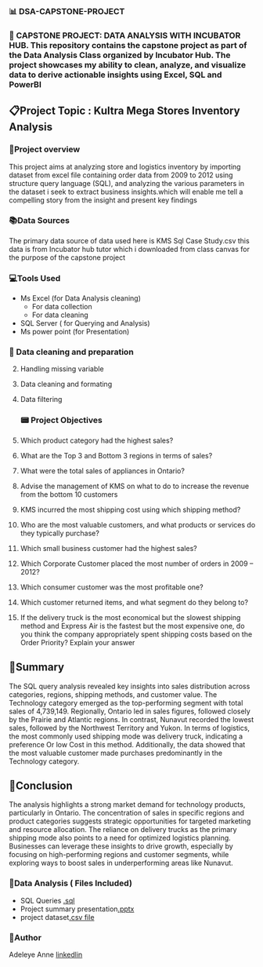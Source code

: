  ### 📊  DSA-CAPSTONE-PROJECT
   
### 📂 CAPSTONE PROJECT: DATA ANALYSIS WITH INCUBATOR HUB. This repository contains the capstone project as part of the Data Analysis Class organized by Incubator Hub. The project showcases my ability to clean, analyze, and visualize data to derive actionable insights using Excel, SQL and PowerBI

## 📋Project Topic :  Kultra Mega Stores Inventory Analysis

### 📔Project overview
This project aims at analyzing store and logistics inventory by importing dataset from excel file containing order data from 2009 to 2012 using structure query language (SQL), and analyzing the various parameters in the dataset i seek to extract business insights.which will enable me  tell a compelling story from the insight and present key findings 

### 📚Data Sources
The primary data source of data used here is KMS Sql Case Study.csv this data is from Incubator hub tutor which i downloaded from class canvas for the purpose of the capstone project

### 💻Tools Used
- Ms Excel (for Data Analysis cleaning)
    - For data collection
    - For data cleaning
- SQL Server ( for Querying and Analysis)
- Ms power point (for Presentation)

### 📌 Data cleaning and preparation
2. Handling missing variable
3. Data cleaning and formating
4. Data filtering

   ### 📟 Project Objectives
1. Which product category had the highest sales? 
2. What are the Top 3 and Bottom 3 regions in terms of sales? 
3. What were the total sales of appliances in Ontario? 
4. Advise the management of KMS on what to do to increase the revenue from the bottom 
10 customers 
5. KMS incurred the most shipping cost using which shipping method?
6. Who are the most valuable customers, and what products or services do they typically 
purchase? 
7. Which small business customer had the highest sales? 
8. Which Corporate Customer placed the most number of orders in 2009 – 2012? 
9. Which consumer customer was the most profitable one? 
10. Which customer returned items, and what segment do they belong to? 
11. If the delivery truck is the most economical but the slowest shipping method and 
Express Air is the fastest but the most expensive one, do you think the company 
appropriately spent shipping costs based on the Order Priority? Explain your answer

## 📘Summary
The SQL query analysis revealed key insights into sales distribution across categories, regions, shipping methods, and customer value. 
The Technology category emerged as the top-performing segment with total sales of 4,739,149. 
Regionally, Ontario led in sales figures, followed closely by the Prairie and Atlantic regions. 
In contrast, Nunavut recorded the lowest sales, followed by the Northwest Territory and Yukon.
In terms of logistics, the most commonly used shipping mode was delivery truck, 
indicating a preference Or low Cost in this method. 
Additionally, the data showed that the most valuable customer made purchases predominantly in the Technology category.

## 📌Conclusion
The analysis highlights a strong market demand for technology products, particularly in Ontario. The concentration of sales in specific regions and product categories suggests strategic 
opportunities for targeted marketing and resource allocation. The reliance on delivery trucks as the primary shipping mode also points to a need for optimized logistics planning. Businesses can leverage these insights to drive growth, especially by focusing on high-performing regions and customer segments, while exploring ways to boost sales in underperforming areas like Nunavut.



### 📂Data Analysis ( Files Included)
  - SQL Queries [.sql](https://drive.google.com/file/d/1AxMB6xh8FpDKgQJlYTrk-OHibF18Yz7J/view?usp=drive_link)
  -  Project summary presentation[.pptx](https://us.docworkspace.com/d/sIHadivU-0eiTwwY)
  -  project dataset[.csv file](https://us.docworkspace.com/d/sIGadivU-io7rwgY)
    
### 👩Author
  Adeleye Anne
   [linkedlin](https://www.linkedin.com/in/adeleyeanne)

